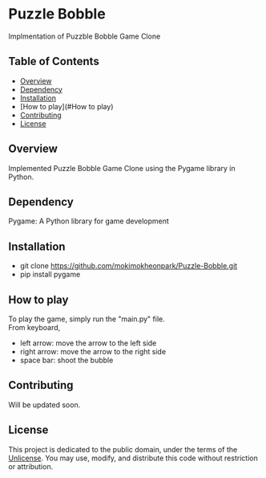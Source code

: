 # Puzzle Bobble

Implmentation of Puzzble Bobble Game Clone

## Table of Contents

- [Overview](#overview)
- [Dependency](#dependency)
- [Installation](#installation)
- [How to play](#How to play)
- [Contributing](#contributing)
- [License](#license)

## Overview

Implemented Puzzle Bobble Game Clone using the Pygame library in Python.

## Dependency

Pygame: A Python library for game development

## Installation

- git clone https://github.com/mokimokheonpark/Puzzle-Bobble.git  
- pip install pygame

## How to play

To play the game, simply run the "main.py" file.    
From keyboard,  
- left arrow: move the arrow to the left side  
- right arrow: move the arrow to the right side  
- space bar: shoot the bubble

## Contributing

Will be updated soon.

## License

This project is dedicated to the public domain, under the terms of the [Unlicense](http://unlicense.org/). You may use, modify, and distribute this code without restriction or attribution.
